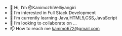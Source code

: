 - 👋 Hi, I’m @KanimozhiVelliyangiri
- 👀 I’m interested in Full Stack Development
- 🌱 I’m currently learning Java,HTML5,CSS,JavaScript
- 💞️ I’m looking to collaborate on ...
- 📫 How to reach me kanimo672@gmail.com

<!---
KanimozhiVelliyangiri/KanimozhiVelliyangiri is a ✨ special ✨ repository because its `README.md` (this file) appears on your GitHub profile.
You can click the Preview link to take a look at your changes.
--->
